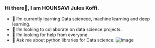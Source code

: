 ### Hi there👋, I am HOUNSAVI Jules Koffi.


- 🌱 I’m currently learning Data scienece, machine learning and deep learning.
- 👯 I’m looking to collaborate on data science projects.
- 🤔 I’m looking for help from everyone.
- 💬 Ask me about python libraries for Data science.
![Image](https://www.google.com/url?sa=i&url=https%3A%2F%2Fwww.lse.ac.uk%2Fstudy-at-lse%2FGraduate%2Fdegree-programmes-2023%2FMSc-Data-Science&psig=AOvVaw3NNlm7C7iMzW1PMbzgJa8q&ust=1679665285065000&source=images&cd=vfe&ved=0CBAQjRxqFwoTCIiJkPeW8v0CFQAAAAAdAAAAABAE)

